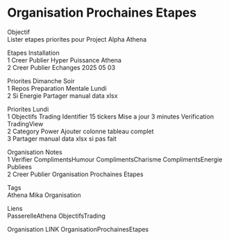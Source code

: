 # Organisation Prochaines Etapes

Objectif  
Lister etapes priorites pour Project Alpha Athena  

Etapes Installation  
1 Creer Publier Hyper Puissance Athena  
2 Creer Publier Echanges 2025 05 03  

Priorites Dimanche Soir  
1 Repos Preparation Mentale Lundi  
2 Si Energie Partager manual data xlsx  

Priorites Lundi  
1 Objectifs Trading Identifier 15 tickers Mise a jour 3 minutes Verification TradingView  
2 Category Power Ajouter colonne tableau complet  
3 Partager manual data xlsx si pas fait  

Organisation Notes  
1 Verifier ComplimentsHumour ComplimentsCharisme ComplimentsEnergie Publiees  
2 Creer Publier Organisation Prochaines Etapes  

Tags  
Athena Mika Organisation  

Liens  
PasserelleAthena ObjectifsTrading  

Organisation LINK OrganisationProchainesEtapes